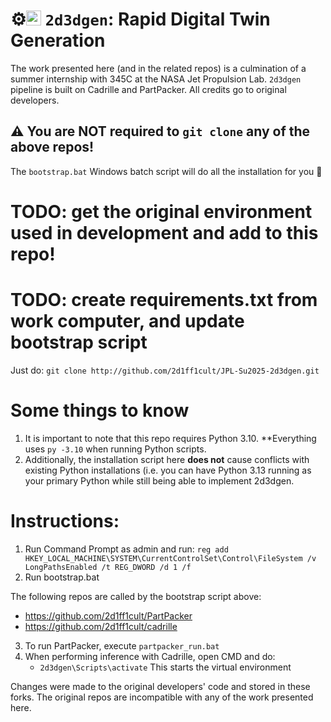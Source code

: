 # :gear:<img width="24" height="24" alt="heh" src="https://github.com/user-attachments/assets/f907926c-6dd3-4c75-b907-21ed3b0e9302" /> `2d3dgen`: Rapid Digital Twin Generation
The work presented here (and in the related repos) is a culmination of a summer internship with 345C at the NASA Jet Propulsion Lab. `2d3dgen` pipeline is built on Cadrille and PartPacker. All credits go to original developers.

## ⚠️ You are NOT required to `git clone` any of the above repos!
The `bootstrap.bat` Windows batch script will do all the installation for you :hugs:

# TODO: get the original environment used in development and add to this repo!
# TODO: create requirements.txt from work computer, and update bootstrap script

Just do:
`git clone http://github.com/2d1ff1cult/JPL-Su2025-2d3dgen.git`

# Some things to know
1. It is important to note that this repo requires Python 3.10. **Everything uses `py -3.10` when running Python scripts.
2. Additionally, the installation script here **does not** cause conflicts with existing Python installations (i.e. you can have Python 3.13 running as your primary Python while still being able to implement 2d3dgen.

# Instructions:
1. Run Command Prompt as admin and run:
`reg add HKEY_LOCAL_MACHINE\SYSTEM\CurrentControlSet\Control\FileSystem /v LongPathsEnabled /t REG_DWORD /d 1 /f`
2. Run bootstrap.bat 

The following repos are called by the bootstrap script above:
- https://github.com/2d1ff1cult/PartPacker
- https://github.com/2d1ff1cult/cadrille

3. To run PartPacker, execute `partpacker_run.bat`
4. When performing inference with Cadrille, open CMD and do:
   - `2d3dgen\Scripts\activate`
This starts the virtual environment

Changes were made to the original developers' code and stored in these forks. The original repos are incompatible with any of the work presented here.
